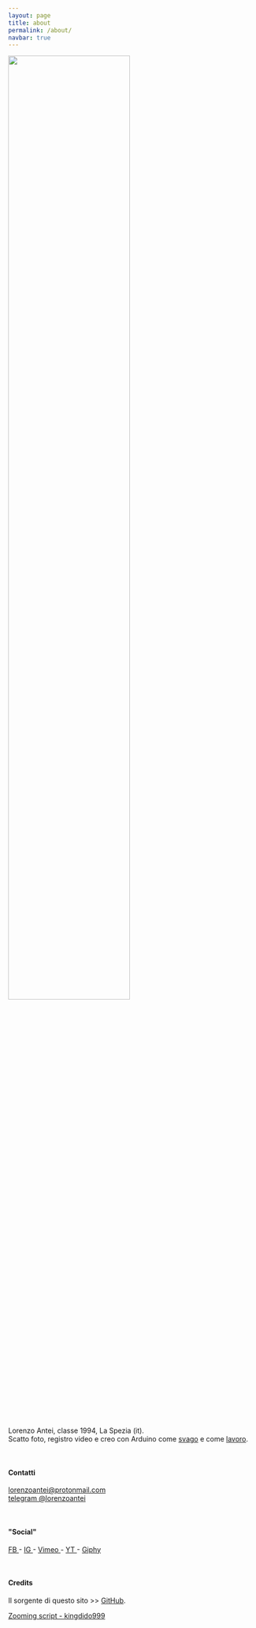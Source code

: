 ```yaml
---
layout: page
title: about
permalink: /about/
navbar: true
---
```


<p class="img-center">
<img src="https://media.giphy.com/media/eGOwh9agrKS8BWf8BH/source.gif" width="70%"/>
</p>

<br>

Lorenzo Antei, classe 1994, La Spezia (it).\
Scatto foto, registro video e creo con Arduino come [svago](https://www.instagram.com/lorenzoantei_/) e come [lavoro](../resume).

<br>

#### Contatti
[lorenzoantei@protonmail.com](mailto:lorenzoantei@protonmail.com)\
[telegram @lorenzoantei](https://www.t.me/lorenzoantei)

<br>

#### "Social"
[FB ](https://www.facebook.com/lorenzoanteilorenzo/)  -
[ IG ](https://www.instagram.com/lorenzoantei_/)  -
[ Vimeo ](https://vimeo.com/user115048394)  -
[ YT ](https://www.youtube.com/channel/UCpPWBKTm7s7JaBeD8DfnDuA/videos)  - 
[ Giphy](https://giphy.com/channel/lorenzoantei)

<br>

#### Credits

Il sorgente di questo sito >> [GitHub](https://github.com/lorenzoantei/lorenzoantei.github.io).

[Zooming script - kingdido999](https://kingdido999.github.io/zooming/)
